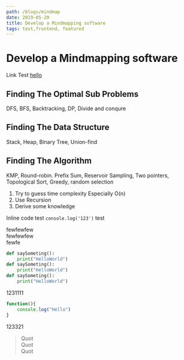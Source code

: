 ```yaml
---
path: /blogs/mindmap
date: 2019-05-20
title: Develop a Mindmapping software
tags: test,frontend, featured
---
```


# Develop a Mindmapping software

Link Test [hello](http://www.google.com)

## Finding The Optimal Sub Problems

DFS, BFS, Backtracking, DP, Divide and conqure

## Finding The Data Structure

Stack, Heap, Binary Tree, Union-find

## Finding The Algorithm

KMP, Round-robin. Prefix Sum, Reservoir Sampling, Two pointers, Topological Sort, Greedy, random selection

1. Try to guess time complexity
   Especially O(n)
2. Use Recursion
3. Derive some knowledge

Inline code test `console.log('123')` test

fewfewfew \
fewfewfew \
fewfe

```python
def saySometing():
    print("HelloWorld")
def saySometing():
    print("HelloWorld")
def saySometing():
    print("HelloWorld")
```

1231111

```javascript
function(){
    console.log("Hello")
}
```

123321

> Quot  
> Quot  
> Quot
